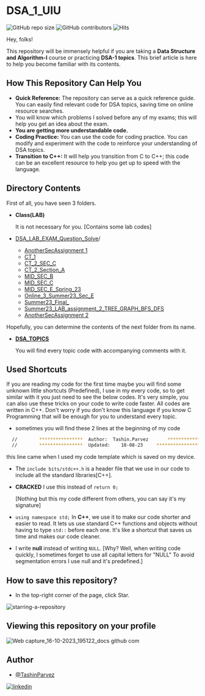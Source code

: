 # DSA_1_UIU

![GitHub repo size](https://img.shields.io/github/repo-size/TashinParvez/DSA_1_UIU)
![GitHub contributors](https://img.shields.io/github/contributors/TashinParvez/DSA_1_UIU)
![Hits](https://hits.seeyoufarm.com/api/count/incr/badge.svg?url=https://github.com/TashinParvez/DSA_1_UIU)

Hey, folks! 

This repository will be immensely helpful if you are taking a **Data Structure and Algorithm-I** course or practicing **DSA-1 topics**. This brief article is here to help you become familiar with its contents.


## How This Repository Can Help You

- **Quick Reference:** The repository can serve as a quick reference guide. You can easily find relevant code for DSA topics, saving time on online resource searches.
- You will know which problems I solved before any of my exams; this will help you get an idea about the exam.
- **You are getting more understandable code.**
- **Coding Practice:** You can use the code for coding practice. You can modify and experiment with the code to reinforce your understanding of DSA topics.
- **Transition to C++:** It will help you transition from C to C++; this code can be an excellent resource to help you get up to speed with the language.


## Directory Contents
First of all, you have seen 3 folders.
 - **Class(LAB)**
   
    It is not necessary for you. [Contains some lab codes]
   
  - [DSA_LAB_EXAM_Question_Solve](https://github.com/TashinParvez/DSA_1_UIU/DSA_LAB_EXAM_Question_Solve)/
    - [AnotherSecAssignment 1](https://github.com/TashinParvez/DSA_1_UIU/DSA_LAB_EXAM_Question_Solve/Akash_assignment)
    - [CT_1](https://github.com/TashinParvez/DSA_1_UIU/DSA_LAB_EXAM_Question_Solve/CT_1)
    - [CT_2_SEC_C](https://github.com/TashinParvez/DSA_1_UIU/DSA_LAB_EXAM_Question_Solve/CT_2_SEC_C)
    - [CT_2_Section_A](https://github.com/TashinParvez/DSA_1_UIU/DSA_LAB_EXAM_Question_Solve/CT_2_Section_A)
    - [MID_SEC_B](https://github.com/TashinParvez/DSA_1_UIU/DSA_LAB_EXAM_Question_Solve/MID_SEC_B)
    - [MID_SEC_C](https://github.com/TashinParvez/DSA_1_UIU/DSA_LAB_EXAM_Question_Solve/MID_SEC_C)
    - [MID_SEC_E_Spring_23](https://github.com/TashinParvez/DSA_1_UIU/DSA_LAB_EXAM_Question_Solve/MID_SEC_E_Spring_23)
    - [Online_3_Summer23_Sec_E](https://github.com/TashinParvez/DSA_1_UIU/DSA_LAB_EXAM_Question_Solve/Online_3_Summer23_Sec_E)
    - [Summer23_Final_](https://github.com/TashinParvez/DSA_1_UIU/DSA_LAB_EXAM_Question_Solve/Summer23_Final_)
    - [Summer23_LAB_assignment_2_TREE_GRAPH_BFS_DFS](https://github.com/TashinParvez/DSA_1_UIU/DSA_LAB_EXAM_Question_Solve/Summer23_LAB_assignment_2_TREE_GRAPH_BFS_DFS)
    - [AnotherSecAssignment 2](https://github.com/TashinParvez/DSA_1_UIU/DSA_LAB_EXAM_Question_Solve/joyasree_assignment)

   Hopefully, you can determine the contents of the next folder from its name.
 - **[DSA_TOPICS](https://github.com/TashinParvez/DSA_1_UIU/tree/main/DSA_TOPICS)**

    You will find every topic code with accompanying comments with it.

## Used Shortcuts
If you are reading my code for the first time maybe you will find some unknown little shortcuts (Predefined), I use in my every code, so to get similar with it you just need to see the below codes. It's very simple, you can also use these tricks on your code to write code faster. All codes are written in C++. Don't worry if you don't know this language if you know C Programming that will be enough for you to understand every topic. 

- sometimes you will find these 2 lines at the beginning of my code
```bash
  //        ****************  Author:  Tashin.Parvez       *************************\
  //        ****************  Updated:    18-08-23     *************************\
```
   this line came when I used my code template which is saved on my device.
- The `include bits/stdc++.h` is a header file that we use in our code to include all the standard libraries[C++].
- **CRACKED** I use this instead of `return 0;`
   
   [Nothing but this my code different from others, you can say it's my signature]
- `using namespace std;`
In **C++**, we use it to make our code shorter and easier to read. It lets us use standard C++ functions and objects without having to type `std::` before each one. It's like a shortcut that saves us time and makes our code cleaner.

- I write **null** instead of writing `NULL`. [Why? Well, when writing code quickly, I sometimes forget to use all capital letters for "NULL" To avoid segmentation errors I use null and it's predefined.]

 
## How to save this repository?

- In the top-right corner of the page, click Star.
  
![starring-a-repository](https://github.com/TashinParvez/DSA_1_UIU/assets/84122972/f0e53cf8-185c-48dd-9905-348f80452463)

## Viewing this repository on your profile
![Web capture_16-10-2023_195122_docs github com](https://github.com/TashinParvez/DSA_1_UIU/assets/84122972/5b05be9f-feb5-4c1b-88d6-e37c0a395e27)




## Author
- [@TashinParvez](https://github.com/TashinParvez)

[![linkedin](https://img.shields.io/badge/linkedin-0A66C2?style=for-the-badge&logo=linkedin&logoColor=white)](https://www.linkedin.com/in/tashinparvez/)

